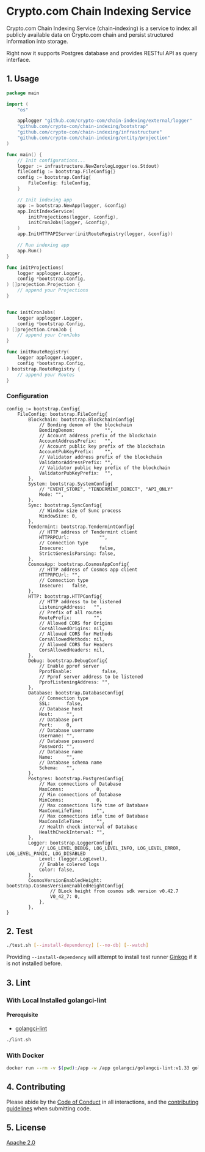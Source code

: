 # Crypto.com Chain Indexing Service

Crypto.com Chain Indexing Service (chain-indexing) is a service to index all publicly available data on Crypto.com chain and persist structured information into storage.

Right now it supports Postgres database and provides RESTful API as query interface.

## 1. Usage

```go
package main

import (
	"os"

	applogger "github.com/crypto-com/chain-indexing/external/logger"
	"github.com/crypto-com/chain-indexing/bootstrap"
	"github.com/crypto-com/chain-indexing/infrastructure"
	"github.com/crypto-com/chain-indexing/entity/projection"
)

func main() {
	// Init configurations...
	logger := infrastructure.NewZerologLogger(os.Stdout)
	fileConfig := bootstrap.FileConfig{}
	config := bootstrap.Config{
		FileConfig: fileConfig,
	}

	// Init indexing app
	app := bootstrap.NewApp(logger, &config)
	app.InitIndexService(
		initProjections(logger, &config),
		initCronJobs(logger, &config),
	)
	app.InitHTTPAPIServer(initRouteRegistry(logger, &config))

	// Run indexing app
	app.Run()
}

func initProjections(
	logger applogger.Logger,
	config *bootstrap.Config,
) []projection.Projection {
    // append your Projections
}


func initCronJobs(
	logger applogger.Logger,
	config *bootstrap.Config,
) []projection.CronJob {
	// append your CronJobs
}

func initRouteRegistry(
	logger applogger.Logger,
	config *bootstrap.Config,
) bootstrap.RouteRegistry {
	// append your Routes
}
```

### Configuration
```
config := bootstrap.Config{
	FileConfig: bootstrap.FileConfig{
		Blockchain: bootstrap.BlockchainConfig{
		    // Bonding denom of the blockchain
			BondingDenom:           "",
		    // Account address prefix of the blockchain
			AccountAddressPrefix:   "",
		    // Account public key prefix of the blockchain
			AccountPubKeyPrefix:    "",
		    // Validator address prefix of the blockchain
			ValidatorAddressPrefix: "",
		    // Validator public key prefix of the blockchain
			ValidatorPubKeyPrefix:  "",
		},
		System: bootstrap.SystemConfig{
		    // "EVENT_STORE", "TENDERMINT_DIRECT", "API_ONLY"
			Mode: "",
		},
		Sync: bootstrap.SyncConfig{
		    // Window size of Sunc process
			WindowSize: 0,
		},
		Tendermint: bootstrap.TendermintConfig{
		    // HTTP address of Tendermint client
			HTTPRPCUrl:           "",
		    // Connection type
			Insecure:             false,
			StrictGenesisParsing: false,
		},
		CosmosApp: bootstrap.CosmosAppConfig{
		    // HTTP address of Cosmos app client
			HTTPRPCUrl: "",
		    // Connection type
			Insecure:   false,
		},
		HTTP: bootstrap.HTTPConfig{
		    // HTTP address to be listened
			ListeningAddress:   "",
		    // Prefix of all routes
			RoutePrefix:        "",
			// Allowed CORS for Origins
			CorsAllowedOrigins: nil,
			// Allowed CORS for Methods
			CorsAllowedMethods: nil,
			// Allowed CORS for Headers
			CorsAllowedHeaders: nil,
		},
		Debug: bootstrap.DebugConfig{
			// Enable pprof server
			PprofEnable:           false,
			// Pprof server address to be listened
			PprofListeningAddress: "",
		},
		Database: bootstrap.DatabaseConfig{
		    // Connection type
			SSL:      false,
		    // Database host
			Host:     "",
		    // Database port
			Port:     0,
		    // Database username
			Username: "",
		    // Database password
			Password: "",
		    // Database name
			Name:     "",
		    // Database schema name
			Schema:   "",
		},
		Postgres: bootstrap.PostgresConfig{
		    // Max connections of Database
			MaxConns:            0,
		    // Min connections of Database
			MinConns:            0,
		    // Max connections life time of Database
			MaxConnLifeTime:     "",
		    // Max connections idle time of Database
			MaxConnIdleTime:     "",
		    // Health check interval of Database
			HealthCheckInterval: "",
		},
		Logger: bootstrap.LoggerConfig{
		    // LOG_LEVEL_DEBUG, LOG_LEVEL_INFO, LOG_LEVEL_ERROR, LOG_LEVEL_PANIC, LOG_DISABLED
			Level: (logger.LogLevel),
			// Enable colered logs
			Color: false,
		},
	    CosmosVersionEnabledHeight: bootstrap.CosmosVersionEnabledHeightConfig{
	            // BLock height from cosmos sdk version v0.42.7
		        V0_42_7: 0,
			},
		},
}
```


## 2. Test

```bash
./test.sh [--install-dependency] [--no-db] [--watch]
```

Providing `--install-dependency` will attempt to install test runner [Ginkgo](https://github.com/onsi/ginkgo) if it is not installed before.

## 3. Lint

### With Local Installed golangci-lint

#### Prerequisite

- [golangci-lint](https://github.com/golangci/golangci-lint)

```bash
./lint.sh
```

### With Docker

```bash
docker run --rm -v $(pwd):/app -w /app golangci/golangci-lint:v1.33 golangci-lint run -v
```

## 4. Contributing

Please abide by the [Code of Conduct](CODE_OF_CONDUCT.md) in all interactions,
and the [contributing guidelines](CONTRIBUTING.md) when submitting code.

## 5. License

[Apache 2.0](./LICENSE)
